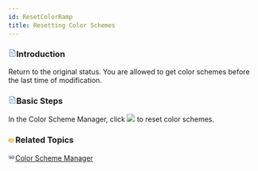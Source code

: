 ```yaml
---
id: ResetColorRamp
title: Resetting Color Schemes
---  
```



### ![](../../img/read.gif)Introduction

Return to the original status. You are allowed to get color schemes before the last time of modification.

### ![](../../img/read.gif)Basic Steps

In the Color Scheme Manager, click ![](img/ResetColorRamp.png) to reset color schemes.

### ![](../../img/seealso.png)Related Topics

![](../../img/smalltitle.png)[Color Scheme Manager](ColorRampManager.htm)